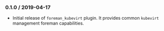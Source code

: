 ### 0.1.0 / 2019-04-17

* Initial release of `foreman_kubevirt` plugin. It provides common `kubevirt`
  management foreman capabilities.